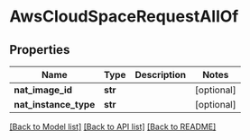 # AwsCloudSpaceRequestAllOf

## Properties
Name | Type | Description | Notes
------------ | ------------- | ------------- | -------------
**nat_image_id** | **str** |  | [optional] 
**nat_instance_type** | **str** |  | [optional] 

[[Back to Model list]](../README.md#documentation-for-models) [[Back to API list]](../README.md#documentation-for-api-endpoints) [[Back to README]](../README.md)


